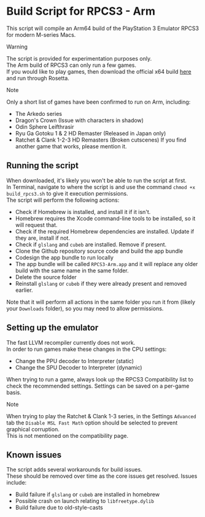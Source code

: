 # Build Script for RPCS3 - Arm

This script will compile an Arm64 build of the PlayStation 3 Emulator RPCS3 for modern M-series Macs. 

> [!WARNING]
> The script is provided for experimentation purposes only. <br>
> The Arm build of RPCS3 can only run a few games. <br>
> If you would like to play games, then download the official x64 build [here](https://rpcs3.net/download) and run through Rosetta.

> [!NOTE]
> Only a short list of games have been confirmed to run on Arm, including:
> 
> - The Arkedo series
> - Dragon's Crown (Issue with characters in shadow)
> - Odin Sphere Leifthrasir
> - Ryu Ga Gotoku 1 & 2 HD Remaster (Released in Japan only)
> - Ratchet & Clank 1-2-3 HD Remasters (Broken cutscenes)
> If you find another game that works, please mention it.

## Running the script

When downloaded, it's likely you won't be able to run the script at first.<br> In Terminal, navigate to where the script is and use the command `chmod +x build_rpcs3.sh` to give it execution permissions. <br>
The script will perform the following actions: 
- Check if Homebrew is installed, and install it if it isn't. 
- Homebrew requires the Xcode command-line tools to be installed, so it will request that.
- Check if the required Homebrew dependencies are installed. Update if they are, install if not.
- Check if `glslang` and `cubeb` are installed. Remove if present. 
- Clone the Github repository source code and build the app bundle
- Codesign the app bundle to run locally
- The app bundle will be called `RPCS3-Arm.app` and it will replace any older build with the same name in the same folder. 
- Delete the source folder
- Reinstall `glslang` or `cubeb` if they were already present and removed earlier.

Note that it will perform all actions in the same folder you run it from (likely your `Downloads` folder), so you may need to allow permissions.

## Setting up the emulator

The fast LLVM recompiler currently does not work.<br>
In order to run games make these changes in the CPU settings: 
- Change the PPU decoder to Interpreter (static)
- Change the SPU Decoder to Interpreter (dynamic)

When trying to run a game, always look up the RPCS3 Compatibility list to check the recommended settings. Settings can be saved on a per-game basis.

> [!Note]
> When trying to play the Ratchet & Clank 1-3 series, in the Settings `Advanced` tab the `Disable MSL Fast Math` option should be selected to prevent graphical corruption. <br>This is not mentioned on the compatibility page.

## Known issues

The script adds several workarounds for build issues. <br> These should be removed over time as the core issues get resolved. Issues include: 
- Build failure if `glslang` or `cubeb` are installed in homebrew
- Possible crash on launch relating to `libfreetype.dylib`
- Build failure due to old-style-casts